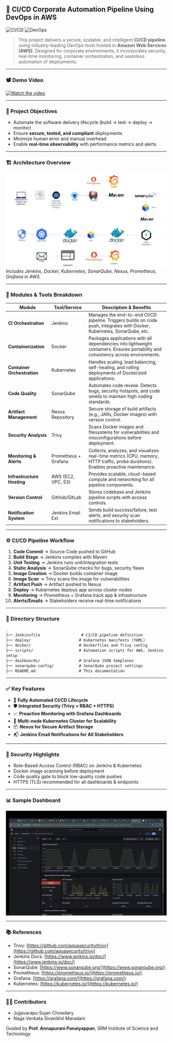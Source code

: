## 🚀 CI/CD Corporate Automation Pipeline Using DevOps in AWS

![CI/CD](https://img.shields.io/badge/Automation-CI%2FCD-blue?style=flat-square)
![DevOps](https://img.shields.io/badge/DevOps-AWS%20%7C%20Jenkins%20%7C%20Kubernetes-critical?style=flat-square)

> This project delivers a secure, scalable, and intelligent **CI/CD pipeline** using industry-leading DevOps tools hosted in **Amazon Web Services (AWS)**. Designed for corporate environments, it incorporates security, real-time monitoring, container orchestration, and seamless automation of deployments.

---

### 📽️ Demo Video

[![Watch the video](https://img.youtube.com/vi/M-I6-562JDI/0.jpg)](https://www.youtube.com/watch?v=M-I6-562JDI)

---

### 🎯 Project Objectives

* Automate the software delivery lifecycle (build → test → deploy → monitor)
* Ensure **secure, tested, and compliant** deployments
* Minimize human error and manual overhead
* Enable **real-time observability** with performance metrics and alerts

---

### 🏗️ Architecture Overview

![Architecture Diagram](https://github.com/Jsujanchowdary/CI-CD-Corporate-Automation-Pipeline/blob/main/pipeline%20arc.png)
*Includes Jenkins, Docker, Kubernetes, SonarQube, Nexus, Prometheus, Grafana in AWS.*

---

### 🧩 Modules & Tools Breakdown

| Module                      | Tool/Service         | Description & Benefits                                                                                                            |
| --------------------------- | -------------------- | --------------------------------------------------------------------------------------------------------------------------------- |
| **CI Orchestration**        | Jenkins              | Manages the end-to-end CI/CD pipeline. Triggers builds on code push, integrates with Docker, Kubernetes, SonarQube, etc.          |
| **Containerization**        | Docker               | Packages applications with all dependencies into lightweight containers. Ensures portability and consistency across environments. |
| **Container Orchestration** | Kubernetes           | Handles scaling, load balancing, self-healing, and rolling deployments of Dockerized applications.                                |
| **Code Quality**            | SonarQube            | Automates code review. Detects bugs, security hotspots, and code smells to maintain high coding standards.                        |
| **Artifact Management**     | Nexus Repository     | Secure storage of build artifacts (e.g., JARs, Docker images) with version control.                                               |
| **Security Analysis**       | Trivy                | Scans Docker images and filesystems for vulnerabilities and misconfigurations before deployment.                                  |
| **Monitoring & Alerts**     | Prometheus + Grafana | Collects, analyzes, and visualizes real-time metrics (CPU, memory, HTTP traffic, probe durations). Enables proactive maintenance. |
| **Infrastructure Hosting**  | AWS (EC2, VPC, S3)   | Provides scalable, cloud-based compute and networking for all pipeline components.                                                |
| **Version Control**         | GitHub/GitLab        | Stores codebase and Jenkins pipeline scripts with access controls.                                                                |
| **Notification System**     | Jenkins Email Ext    | Sends build success/failure, test alerts, and security scan notifications to stakeholders.                                        |

---

### ⚙️ CI/CD Pipeline Workflow

1. **Code Commit** → Source Code pushed to GitHub
2. **Build Stage** → Jenkins compiles with Maven
3. **Unit Testing** → Jenkins runs unit/integration tests
4. **Static Analysis** → SonarQube checks for bugs, security flaws
5. **Image Creation** → Docker builds container image
6. **Image Scan** → Trivy scans the image for vulnerabilities
7. **Artifact Push** → Artifact pushed to Nexus
8. **Deploy** → Kubernetes deploys app across cluster nodes
9. **Monitoring** → Prometheus + Grafana track app & infrastructure
10. **Alerts/Emails** → Stakeholders receive real-time notifications

---

### 📂 Directory Structure

```
.
├── Jenkinsfile                  # CI/CD pipeline definition
├── deploy/                     # Kubernetes manifests (YAML)
├── docker/                     # Dockerfiles and Trivy config
├── scripts/                    # Automation scripts for AWS, Jenkins setup
├── dashboards/                 # Grafana JSON templates
├── sonarqube-config/           # SonarQube project settings
├── README.md                   # This documentation
```

---

### ✅ Key Features

* 🔁 **Fully Automated CI/CD Lifecycle**
* 🛡️ **Integrated Security (Trivy + RBAC + HTTPS)**
* 📈 **Proactive Monitoring with Grafana Dashboards**
* 🚀 **Multi-node Kubernetes Cluster for Scalability**
* 📦 **Nexus for Secure Artifact Storage**
* 📬 **Jenkins Email Notifications for All Stakeholders**

---

### 🔐 Security Highlights

* Role-Based Access Control (RBAC) on Jenkins & Kubernetes
* Docker image scanning before deployment
* Code quality gate to block low-quality code pushes
* HTTPS (TLS) recommended for all dashboards & endpoints

---

### 📊 Sample Dashboard

![Grafana Dashboard](https://github.com/Jsujanchowdary/CI-CD-Corporate-Automation-Pipeline/blob/main/dashboard.png)

---

### 📚 References

* Trivy: [https://github.com/aquasecurity/trivy](https://github.com/aquasecurity/trivy)
* Jenkins Docs: [https://www.jenkins.io/doc/](https://www.jenkins.io/doc/)
* SonarQube: [https://www.sonarqube.org/](https://www.sonarqube.org/)
* Prometheus: [https://prometheus.io/](https://prometheus.io/)
* Grafana: [https://grafana.com/](https://grafana.com/)
* Kubernetes: [https://kubernetes.io/](https://kubernetes.io/)

---

### 👨‍💻 Contributors

* Jujjavarapu Sujan Chowdary
* Naga Venkata Sivanikhil Maradani

Guided by **Prof. Annapurani Panaiyappan**, SRM Institute of Science and Technology

